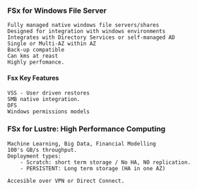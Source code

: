 ### FSx for Windows File Server

	Fully managed native windows file servers/shares
	Designed for integration with windows environments
	Integrates with Directory Services or self-managed AD
    Single or Multi-AZ within AZ
    Back-up compatible
    Can kms at reast
    Highly perfomance.
    
    
#### Fsx Key Features
   
    VSS - User driven restores
    SMB native integration.
    DFS
    Windows permissions models


### FSx for Lustre: High Performance Computing

    Machine Learning, Big Data, Financial Modelling
    100's GB/s throughput.
    Deployment types:
        - Scratch: short term storage / No HA, NO replication.
        - PERSISTENT: Long term storage (HA in one AZ)

    Accesible over VPN or Direct Connect.
    



